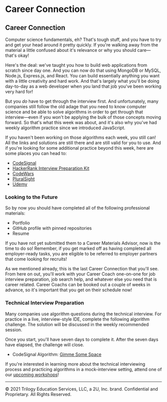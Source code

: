 # Career Connection

## Career Connection

Computer science fundamentals, eh? That's tough stuff, and you have to try and get your head around it pretty quickly. If you're walking away from the material a little confused about it's relevance or why you should care&mdash;that's okay! 

Here's the deal: we've taught you how to build web applications from scratch since day one. And you can now do that using MongoDB or MySQL, Node.js, Express.js, and React. You can build essentially anything you want with a little creativity and hard work. And that's largely what you'll be doing day-to-day as a web developer when you land that job you've been working very hard for!

But you _do_ have to get through the interview first. And unfortunately, many companies still follow the old adage that you need to know computer science and be able to solve algorithms in order to get through that interview&mdash;even if you won't be applying the bulk of those concepts moving forward. So that's what this week was about, and it's also why you've had weekly algorithm practice since we introduced JavaScript.

If you haven't been working on those algorithms each week, you still can! All the links and solutions are still there and are still valid for you to use. And if you're looking for some additional practice beyond this week, here are some places you can head to:

* [CodeSignal](https://codesignal.com/)
* [HackerRank Interview Preparation Kit](https://www.hackerrank.com/interview/interview-preparation-kit)
* [CodeWars](https://www.codewars.com/)
* [PluralSight](https://www.pluralsight.com/)
* [Udemy](https://www.udemy.com/)

### Looking to the Future

So by now you should have completed all of the following professional materials:

- Portfolio
- GitHub profile with pinned repositories
- Resume

If you have not yet submitted them to a Career Materials Advisor, now is the time to do so! Remember, if you get marked off as having completed all employer-ready tasks, you are eligible to be referred to employer partners that come looking for recruits!

As we mentioned already, this is the last Career Connection that you'll see. From here on out, you'll work with your Career Coach one-on-one for job interview preparation, job search help, and whatever else you need that is career related. Career Coachs can be booked out a couple of weeks in advance, so it's important that you get on their schedule now!

### Technical Interview Preparation

Many companies use algorithm questions during the technical interview. For practice in a live, interview-style IDE, complete the following algorithm challenge. The solution will be discussed in the weekly recommended session.

Once you start, you'll have seven days to complete it. After the seven days have elapsed, the challenge will close.

* CodeSignal Algorithm: [Gimme Some Space](https://app.codesignal.com/public-test/AxFMTeyBvraiNL7H2/qzdetcA7ztuarH)

If you're interested in learning more about the technical interviewing process and practicing algorithms in a mock-interview setting, attend one of our [upcoming workshops](https://careerservicesonlineevents.splashthat.com/)!

---
© 2021 Trilogy Education Services, LLC, a 2U, Inc. brand. Confidential and Proprietary. All Rights Reserved.

